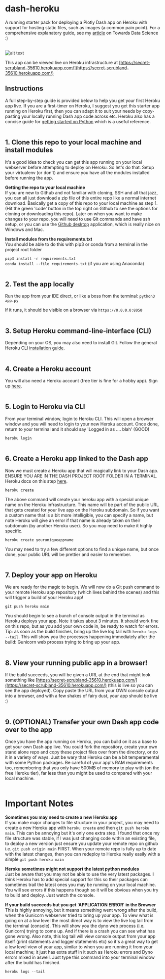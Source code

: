 # dash-heroku
A running starter pack for deploying a Plotly Dash app on Heroku with support for hosting static files, such as images (a common pain point). For a comprehensive explanatory guide, see my [article](https://medium.com/p/39bd6a0c586c) on Towards Data Science :)
<br><br>


![alt text](static/screenshot.png)

This app can be viewed live on Heroku infrastructure at [https://secret-scrubland-35610.herokuapp.com/](https://secret-scrubland-35610.herokuapp.com/)

## Instructions

A full step-by-step guide is provided below to help you get your first Heroku app live. 
If you are a first-timer on Heroku, I suggest you get this starter app running on Heroku first, then you can adapt it to suit your needs by copy-pasting your locally running Dash app code across etc. 
Heroku also has a concise guide for [getting started on Python](https://devcenter.heroku.com/articles/getting-started-with-python) which is a useful reference.
<br><br>

## 1. Clone this repo to your local machine and install modules

It's a good idea to check you can get this app running on your local webserver before attempting to deploy on Heroku. So let's do that.
Setup your virtualenv (or don't) and ensure you have all the modules installed before running the app. 

**Getting the repo to your local machine** <br>
If you are  new to Github and not familiar with cloning, SSH and all that jazz, you can all just download a zip file of this entire repo like a normal internet download. Basically get a copy of this repo to your local machine as step 1. (Hit the green 'code' button in the top right on Github to see the options for cloning or downloading this repo). Later on when you want to make changes to your repo, you will need to use Git commands and have ssh setup, or you can use the [Github desktop](https://desktop.github.com/) application, which is really nice on Windows and Mac.

**Install modules from the requirements.txt** <br>
You should be able to do this with pip3 or conda from a terminal in the project root folder

`pip3 install -r requirements.txt` <br>
`conda install --file requirements.txt` (if you are using Anaconda)
<br><br>

## 2. Test the app locally

Run the app from your IDE direct, or like a boss from the terminal: `python3 app.py`

If it runs, it should be visible on a browser via `https://0.0.0.0:8050`
<br><br>

## 3. Setup Heroku command-line-interface (CLI)

Depending on your OS, you may also need to install Git. Follow the general Heroku CLI [installation guide](https://devcenter.heroku.com/articles/heroku-cli). 
<br><br>

## 4. Create a Heroku account

You will also need a Heroku account (free tier is fine for a hobby app). Sign up [here](https://signup.heroku.com/login).
<br><br>

## 5. Login to Heroku via CLI

From your terminal window, login to Heroku CLI. This will open a browser window and you will need to login to your new Heroku account. 
Once done, return to your terminal and it should say 'Logged in as .... blah' (GOOD)

`heroku login`
<br><br>

## 6. Create a Heroku app linked to the Dash app

Now we must create a Heroku app that will magically link to your Dash app. ENSURE YOU ARE IN THE DASH PROJECT ROOT FOLDER IN A TERMINAL. Heroku docs on this step [here](https://devcenter.heroku.com/articles/getting-started-with-python#deploy-the-app).

`heroku create`

The above command will create your heroku app with a special unique name on the Heroku infrastructure. This name will be part of the public URL that gets created for your live app on the Heroku subdomain. So if you want a custom name that is a bit more intelligible, you can specify a name, but note Heroku will give an error if that name is already taken on their subdomain (by another Heroku user). So you may need to make it highly specific. 

`heroku create youruniqueappname`

You may need to try a few different options to find a unique name, but once done, your public URL will be prettier and easier to remember.
<br><br>

## 7. Deploy your app on Heroku

We are ready for the magic to begin. We will now do a Git push command to your remote Heroku app repository (which lives behind the scenes) and this will trigger a build of your Heroku app! 

`git push heroku main`

You should begin to see a bunch of console output in the terminal as Heroku deploys your app. Note it takes about 3 minutes. It should work fine on this repo, but as you add your own code in, be ready to watch for errors. Tip: as soon as the build finishes, bring up the live log tail with `heroku logs --tail`. This will show you the processes happening immediately after the build: Gunicorn web process trying to bring up your app.
<br><br> 

## 8. View your running public app in a browser!

If the build succeeds, you will be given a URL at the end that might look something like [https://secret-scrubland-35610.herokuapp.com/](https://secret-scrubland-35610.herokuapp.com/) (this is live so you can see the app deployed). 
Copy paste the URL from your OWN console output into a browser, and with a few shakes of fairy dust, your app should be live :)
<br><br>

## 9. (OPTIONAL) Transfer your own Dash app code over to the app

Once you have the app running on Heroku, you can build on it as a base to get your own Dash app live. You could fork the repository, create your own stand alone repo and copy these project files over from the directory, or do it in a variety of ways. Just be wary that Heroku can be a bit temperamental with some Python packages. Be careful of your app's RAM requirements too, remembering that you only have 500MB of memory to play with (on the free Heroku tier), far less than you might be used to compared with your local machine.
<br><br>

# Important Notes

**Sometimes you may need to create a new Heroku app** <br>
If you make major changes to file structure in your project, you may need to create a new Heroku app with `heroku create` and then `git push heroku main`. This can be annoying but it's only one extra step. I found that once my file structure was stable, if I was just changing code within an existing file, to deploy a new version just ensure you update your remote repo on github i.e. `git push origin main` FIRST. When your remote repo is fully up to date with the latest changes, then you can redeploy to Heroku really easily with a simple `git push heroku main`

**Heroku sometimes might not support the latest python modules** <br>
Just be aware that you may not be able to use the very latest packages. I think Heroku has to add special support for this so their packages can sometimes trail the latest ones you may be running on your local machine. You will see errors if this happens though so it will be obvious when you try to build and deploy. Just watch the console.

**If your build succeeds but you get 'APPLICATION ERROR' in the Browser** <br>
This is highly annoying, but it means something went wrong after the build, when the Gunicorn webserver tried to bring up your app. To view what is going on at a low level the most direct way is to view the live log tail from the terminal (console). This will show you the dyno web process (i.e. Gunicorn) trying to come up. And if there is a crash you can see what has gone wrong. Also note, this log tail will view console output from your app itself (print statements and logger statements etc) so it's a great way to get a low level view of your app, similar to when you are running it from your local machine; it just has extra stuff in it such as Heroku errors and Dyno errors mixed in aswell. Just type this command into your terminal window after the build has finished.

`heroku logs --tail`




